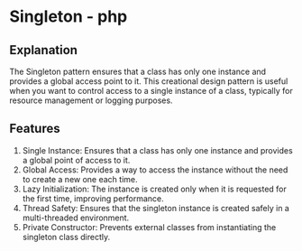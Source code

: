 # Singleton - php

## Explanation

The Singleton pattern ensures that a class has only one instance and provides a global access point to it. This creational design pattern is useful when you want to control access to a single instance of a class, typically for resource management or logging purposes.

## Features

1. Single Instance: Ensures that a class has only one instance and provides a global point of access to it.
2. Global Access: Provides a way to access the instance without the need to create a new one each time.
3. Lazy Initialization: The instance is created only when it is requested for the first time, improving performance.
4. Thread Safety: Ensures that the singleton instance is created safely in a multi-threaded environment.
5. Private Constructor: Prevents external classes from instantiating the singleton class directly.
